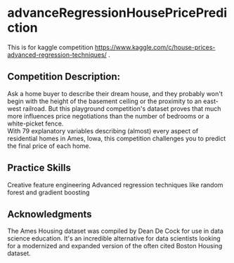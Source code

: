 # advanceRegressionHousePricePrediction
This is for kaggle competition https://www.kaggle.com/c/house-prices-advanced-regression-techniques/ .

## Competition Description: 
Ask a home buyer to describe their dream house, and they probably won't begin with the height of the basement ceiling or the proximity 
to an east-west railroad. But this playground competition's dataset proves that much more influences price negotiations than the number of
bedrooms or a white-picket fence.  
With 79 explanatory variables describing (almost) every aspect of residential homes in Ames, Iowa, this competition challenges you to
predict the final price of each home.

## Practice Skills  
Creative feature engineering 
Advanced regression techniques like random forest and gradient boosting

## Acknowledgments  
The Ames Housing dataset was compiled by Dean De Cock for use in data science education. It's an incredible alternative for data scientists
looking for a modernized and expanded version of the often cited Boston Housing dataset. 

